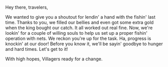 Hey there, travelers,

We wanted to give you a shoutout for lendin' a hand with the fishin' last time. Thanks to you, we filled our bellies and even got some extra gold when the king bought our catch. It all worked out real fine. Now, we're lookin' for a couple of willing souls to help us set up a proper fishin' operation with nets. We reckon you're up for the task. Ha, progress is knockin' at our door! Before you know it, we'll be sayin' goodbye to hunger and hard times. Let's get to it!

With high hopes, Villagers ready for a change.
